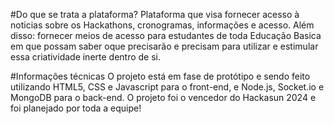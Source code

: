 #Do que se trata a plataforma?
Plataforma que visa fornecer acesso à noticias sobre os Hackathons, cronogramas, informações e acesso. Além disso: fornecer meios de acesso para estudantes de toda Educação Basica em que possam saber oque precisarão e precisam para utilizar e estimular essa criatividade inerte dentro de si.

#Informações técnicas
O projeto está em fase de protótipo e sendo feito utilizando HTML5, CSS e Javascript para o front-end, e Node.js, Socket.io e MongoDB para o back-end. O projeto foi o vencedor do Hackasun 2024 e foi planejado por toda a equipe!
